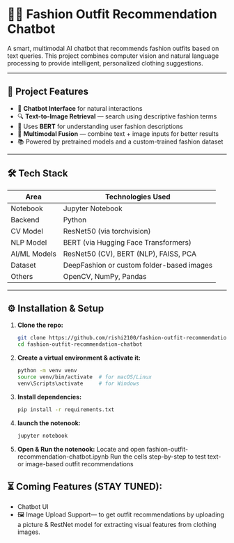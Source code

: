 # 👔👗 Fashion Outfit Recommendation Chatbot

A smart, multimodal AI chatbot that recommends fashion outfits based on text queries. This project combines computer vision and natural language processing to provide intelligent, personalized clothing suggestions.

---

## 📌 Project Features

- 🧠 **Chatbot Interface** for natural interactions  
- 🔍 **Text-to-Image Retrieval** — search using descriptive fashion terms
- 🧠 Uses **BERT** for understanding user fashion descriptions  
- 🔄 **Multimodal Fusion** — combine text + image inputs for better results  
- 📚 Powered by pretrained models and a custom-trained fashion dataset

---

## 🛠️ Tech Stack

| Area            | Technologies Used                            |
|-----------------|-----------------------------------------------|
| Notebook        | Jupyter Notebook                              |
| Backend         | Python                                        |
| CV Model        | ResNet50 (via torchvision)                    |
| NLP Model       | BERT (via Hugging Face Transformers)          |
| AI/ML Models    | ResNet50 (CV), BERT (NLP), FAISS, PCA         |
| Dataset         | DeepFashion or custom folder-based images     |
| Others          | OpenCV, NumPy, Pandas                         |

---

## ⚙️ Installation & Setup

1. **Clone the repo:**
   ```bash
   git clone https://github.com/rishi2100/fashion-outfit-recommendation-chatbot.git
   cd fashion-outfit-recommendation-chatbot
2. **Create a virtual environment & activate it:**
   ```bash
   python -m venv venv
   source venv/bin/activate  # for macOS/Linux
   venv\Scripts\activate     # for Windows
3. **Install dependencies:**
   ```bash
   pip install -r requirements.txt
4. **launch the notenook:**
   ```bash
   jupyter notebook
4. **Open & Run the notenook:**
   Locate and open fashion-outfit-recommendation-chatbot.ipynb
   Run the cells step-by-step to test text- or image-based outfit recommendations

## ⏳ Coming Features (STAY TUNED):
   - Chatbot UI
   - 🖼️ Image Upload Support— to get outfit recommendations by uploading a picture & RestNet model for extracting visual features from clothing images.

